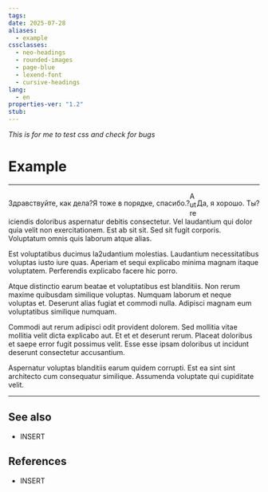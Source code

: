 ```yaml
---
tags: 
date: 2025-07-28
aliases:
  - example
cssclasses:
  - neo-headings
  - rounded-images
  - page-blue
  - lexend-font
  - cursive-headings
lang:
  - en
properties-ver: "1.2"
stub:
---
```

*This is for me to test css and check for bugs*
# Example

***

<div>
    <div class="X42-card-container" style="float:left">
    <p>Здравствуйте, как дела?</p></div>
    <div class="X42-card-container" style="float:right">
    <p>Да, я хорошо. Ты?</p></div>
    <div class="X42-card-container" style="float:left;">
    <p>Я тоже в порядке, спасибо.?</p></div>
</div>

Aut reiciendis doloribus aspernatur debitis consectetur. Vel laudantium qui dolor quia velit non exercitationem. Est ab sit sit. Sed sit fugit corporis. Voluptatum omnis quis laborum atque alias.

Est voluptatibus ducimus la2udantium molestias. Laudantium necessitatibus voluptas iusto iure quas. Aperiam et sequi explicabo minima magnam itaque voluptatem. Perferendis explicabo facere hic porro.

Atque distinctio earum beatae et voluptatibus est blanditiis. Non rerum maxime quibusdam similique voluptas. Numquam laborum et neque voluptas et. Deserunt alias fugiat et commodi nulla. Adipisci magnam eum voluptatibus similique numquam.

Commodi aut rerum adipisci odit provident dolorem. Sed mollitia vitae mollitia velit dicta explicabo aut. Et et et deserunt rerum. Placeat doloribus et saepe error fugit possimus velit. Esse esse ipsam doloribus ut incidunt deserunt consectetur accusantium.

Aspernatur voluptas blanditiis earum quidem corrupti. Est ea sint sint architecto cum consequatur similique. Assumenda voluptate qui cupiditate velit.


***
## See also
- INSERT
## References
- INSERT